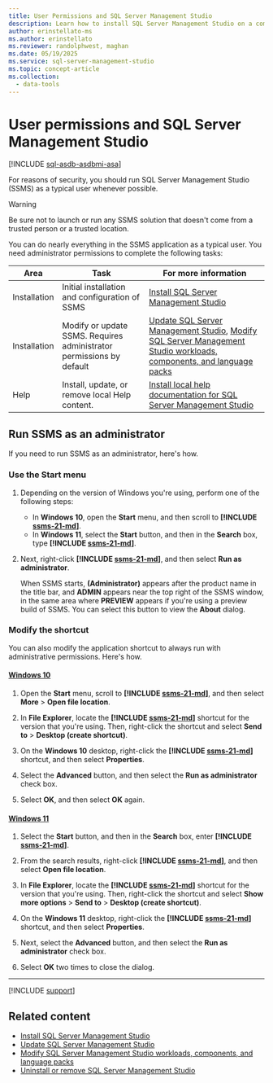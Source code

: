 ```yaml
---
title: User Permissions and SQL Server Management Studio
description: Learn how to install SQL Server Management Studio on a computer that has an earlier or later version of SQL Server Management Studio already installed.
author: erinstellato-ms
ms.author: erinstellato
ms.reviewer: randolphwest, maghan
ms.date: 05/19/2025
ms.service: sql-server-management-studio
ms.topic: concept-article
ms.collection:
  - data-tools
---
```

# User permissions and SQL Server Management Studio

[!INCLUDE [sql-asdb-asdbmi-asa](includes/applies-to-version/sql-asdb-asdbmi-asa.md)]

For reasons of security, you should run SQL Server Management Studio (SSMS) as a typical user whenever possible.

> [!WARNING]  
> Be sure not to launch or run any SSMS solution that doesn't come from a trusted person or a trusted location.

You can do nearly everything in the SSMS application as a typical user. You need administrator permissions to complete the following tasks:

| Area | Task | For more information |
| --- | --- | --- |
| Installation | Initial installation and configuration of SSMS | [Install SQL Server Management Studio](install/install.md) |
| Installation | Modify or update SSMS. Requires administrator permissions by default | [Update SQL Server Management Studio](install/update.md), [Modify SQL Server Management Studio workloads, components, and language packs](install/modify.md) |
| Help | Install, update, or remove local Help content. | [Install local help documentation for SQL Server Management Studio](install/local-help-content.md) |

## Run SSMS as an administrator

If you need to run SSMS as an administrator, here's how.

### Use the Start menu

1. Depending on the version of Windows you're using, perform one of the following steps:

   - In **Windows 10**, open the **Start** menu, and then scroll to **[!INCLUDE [ssms-21-md](includes/ssms-21-md.md)]**.
   - In **Windows 11**, select the **Start** button, and then in the **Search** box, type **[!INCLUDE [ssms-21-md](includes/ssms-21-md.md)]**.

1. Next, right-click **[!INCLUDE [ssms-21-md](includes/ssms-21-md.md)]**, and then select **Run as administrator**.

   When SSMS starts, **(Administrator)** appears after the product name in the title bar, and **ADMIN** appears near the top right of the SSMS window, in the same area where **PREVIEW** appears if you're using a preview build of SSMS. You can select this button to view the **About** dialog.

### Modify the shortcut

You can also modify the application shortcut to always run with administrative permissions. Here's how.

#### [Windows 10](#tab/windows-10)

1. Open the **Start** menu, scroll to **[!INCLUDE [ssms-21-md](includes/ssms-21-md.md)]**, and then select **More** > **Open file location**.

1. In **File Explorer**, locate the **[!INCLUDE [ssms-21-md](includes/ssms-21-md.md)]** shortcut for the version that you're using. Then, right-click the shortcut and select **Send to** > **Desktop (create shortcut)**.

1. On the **Windows 10** desktop, right-click the **[!INCLUDE [ssms-21-md](includes/ssms-21-md.md)]** shortcut, and then select **Properties**.

1. Select the **Advanced** button, and then select the **Run as administrator** check box.

1. Select **OK**, and then select **OK** again.

#### [Windows 11](#tab/windows-11)

1. Select the **Start** button, and then in the **Search** box, enter **[!INCLUDE [ssms-21-md](includes/ssms-21-md.md)]**.

1. From the search results, right-click **[!INCLUDE [ssms-21-md](includes/ssms-21-md.md)]**, and then select **Open file location**.

1. In **File Explorer**, locate the **[!INCLUDE [ssms-21-md](includes/ssms-21-md.md)]** shortcut for the version that you're using. Then, right-click the shortcut and select **Show more options** > **Send to** > **Desktop (create shortcut)**.

1. On the **Windows 11** desktop, right-click the **[!INCLUDE [ssms-21-md](includes/ssms-21-md.md)]** shortcut, and then select **Properties**.

1. Next, select the **Advanced** button, and then select the **Run as administrator** check box.

1. Select **OK** two times to close the dialog.

---

[!INCLUDE [support](includes/support.md)]

## Related content

- [Install SQL Server Management Studio](install/install.md)
- [Update SQL Server Management Studio](install/update.md)
- [Modify SQL Server Management Studio workloads, components, and language packs](install/modify.md)
- [Uninstall or remove SQL Server Management Studio](install/uninstall.md)
